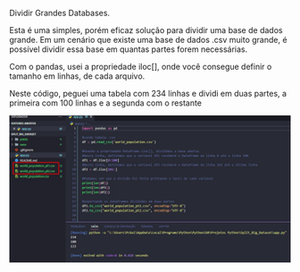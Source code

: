 Dividir Grandes Databases.

Esta é uma simples, porém eficaz solução para dividir uma base de dados grande.
Em um cenário que existe uma base de dados .csv muito grande, é possível dividir essa base
em quantas partes forem necessárias.

Com o pandas, usei a propriedade iloc[], onde você consegue definir o tamanho em linhas, de
cada arquivo.

Neste código, peguei uma tabela com 234 linhas e dividi em duas partes, a primeira com 100 linhas
e a segunda com o restante

<img src='https://github.com/guilhermebrumatti/guilhermebrumatti/blob/main/Screenshot_3.jpg' />


